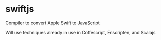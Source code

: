 swiftjs
=======

Compiler to convert Apple Swift to JavaScript


Will use techniques already in use in Coffescript, Enscripten, and Scalajs
